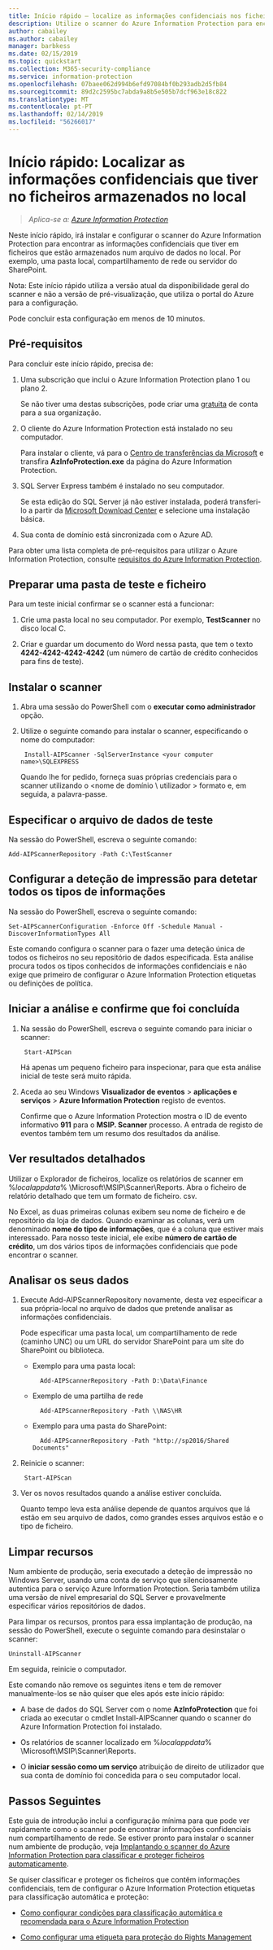 ```yaml
---
title: Início rápido – localize as informações confidenciais nos ficheiros ao utilizar o scanner do Azure Information Protection – AIP
description: Utilize o scanner do Azure Information Protection para encontrar as informações confidenciais que tiver em ficheiros armazenados no local.
author: cabailey
ms.author: cabailey
manager: barbkess
ms.date: 02/15/2019
ms.topic: quickstart
ms.collection: M365-security-compliance
ms.service: information-protection
ms.openlocfilehash: 07baee062d994b6efd97084bf0b293adb2d5fb84
ms.sourcegitcommit: 89d2c2595bc7abda9a8b5e505b7dcf963e18c822
ms.translationtype: MT
ms.contentlocale: pt-PT
ms.lasthandoff: 02/14/2019
ms.locfileid: "56266017"
---
```

# <a name="quickstart-find-what-sensitive-information-you-have-in-files-stored-on-premises"></a>Início rápido: Localizar as informações confidenciais que tiver no ficheiros armazenados no local

>*Aplica-se a: [Azure Information Protection](https://azure.microsoft.com/pricing/details/information-protection)*

Neste início rápido, irá instalar e configurar o scanner do Azure Information Protection para encontrar as informações confidenciais que tiver em ficheiros que estão armazenados num arquivo de dados no local. Por exemplo, uma pasta local, compartilhamento de rede ou servidor do SharePoint.

Nota: Este início rápido utiliza a versão atual da disponibilidade geral do scanner e não a versão de pré-visualização, que utiliza o portal do Azure para a configuração.

Pode concluir esta configuração em menos de 10 minutos.

## <a name="prerequisites"></a>Pré-requisitos

Para concluir este início rápido, precisa de:

1. Uma subscrição que inclui o Azure Information Protection plano 1 ou plano 2.
    
    Se não tiver uma destas subscrições, pode criar uma [gratuita](https://portal.office.com/Signup/Signup.aspx?OfferId=87dd2714-d452-48a0-a809-d2f58c4f68b7) de conta para a sua organização.

2. O cliente do Azure Information Protection está instalado no seu computador. 
    
    Para instalar o cliente, vá para o [Centro de transferências da Microsoft](https://www.microsoft.com/en-us/download/details.aspx?id=53018) e transfira **AzInfoProtection.exe** da página do Azure Information Protection.
    
3. SQL Server Express também é instalado no seu computador.
    
    Se esta edição do SQL Server já não estiver instalada, poderá transferi-lo a partir da [Microsoft Download Center](https://www.microsoft.com/en-us/sql-server/sql-server-editions-express) e selecione uma instalação básica.

4. Sua conta de domínio está sincronizada com o Azure AD.

Para obter uma lista completa de pré-requisitos para utilizar o Azure Information Protection, consulte [requisitos do Azure Information Protection](requirements.md).

## <a name="prepare-a-test-folder-and-file"></a>Preparar uma pasta de teste e ficheiro

Para um teste inicial confirmar se o scanner está a funcionar:

1. Crie uma pasta local no seu computador. Por exemplo, **TestScanner** no disco local C.

2. Criar e guardar um documento do Word nessa pasta, que tem o texto **4242-4242-4242-4242** (um número de cartão de crédito conhecidos para fins de teste).

## <a name="install-the-scanner"></a>Instalar o scanner

1. Abra uma sessão do PowerShell com o **executar como administrador** opção.

2. Utilize o seguinte comando para instalar o scanner, especificando o nome do computador:
    
        Install-AIPScanner -SqlServerInstance <your computer name>\SQLEXPRESS
    
    Quando lhe for pedido, forneça suas próprias credenciais para o scanner utilizando o \<nome de domínio \ utilizador > formato e, em seguida, a palavra-passe. 

## <a name="specify-your-test-data-store"></a>Especificar o arquivo de dados de teste

Na sessão do PowerShell, escreva o seguinte comando:

    Add-AIPScannerRepository -Path C:\TestScanner

## <a name="configure-the-scanner-to-discover-all-information-types"></a>Configurar a deteção de impressão para detetar todos os tipos de informações

Na sessão do PowerShell, escreva o seguinte comando:

    Set-AIPScannerConfiguration -Enforce Off -Schedule Manual -DiscoverInformationTypes All

Este comando configura o scanner para o fazer uma deteção única de todos os ficheiros no seu repositório de dados especificada. Esta análise procura todos os tipos conhecidos de informações confidenciais e não exige que primeiro de configurar o Azure Information Protection etiquetas ou definições de política.

## <a name="start-the-scan-and-confirm-it-finished"></a>Iniciar a análise e confirme que foi concluída

1. Na sessão do PowerShell, escreva o seguinte comando para iniciar o scanner:
    
        Start-AIPScan
    
    Há apenas um pequeno ficheiro para inspecionar, para que esta análise inicial de teste será muito rápida. 

2. Aceda ao seu Windows **Visualizador de eventos** > **aplicações e serviços** > **Azure Information Protection** registo de eventos. 
    
    Confirme que o Azure Information Protection mostra o ID de evento informativo **911** para o **MSIP. Scanner** processo. A entrada de registo de eventos também tem um resumo dos resultados da análise.

## <a name="see-detailed-results"></a>Ver resultados detalhados

Utilizar o Explorador de ficheiros, localize os relatórios de scanner em %*localappdata*% \Microsoft\MSIP\Scanner\Reports. Abra o ficheiro de relatório detalhado que tem um formato de ficheiro. csv.

No Excel, as duas primeiras colunas exibem seu nome de ficheiro e de repositório da loja de dados. Quando examinar as colunas, verá um denominado **nome do tipo de informações**, que é a coluna que estiver mais interessado. Para nosso teste inicial, ele exibe **número de cartão de crédito**, um dos vários tipos de informações confidenciais que pode encontrar o scanner.

## <a name="scan-your-own-data"></a>Analisar os seus dados

1. Execute Add-AIPScannerRepository novamente, desta vez especificar a sua própria-local no arquivo de dados que pretende analisar as informações confidenciais. 
    
    Pode especificar uma pasta local, um compartilhamento de rede (caminho UNC) ou um URL do servidor SharePoint para um site do SharePoint ou biblioteca. 
    
    - Exemplo para uma pasta local:
        
            Add-AIPScannerRepository -Path D:\Data\Finance
    
    - Exemplo de uma partilha de rede
        
            Add-AIPScannerRepository -Path \\NAS\HR
    
    - Exemplo para uma pasta do SharePoint:
        
            Add-AIPScannerRepository -Path "http://sp2016/Shared Documents"

2. Reinicie o scanner:
    
        Start-AIPScan

3. Ver os novos resultados quando a análise estiver concluída. 
    
    Quanto tempo leva esta análise depende de quantos arquivos que lá estão em seu arquivo de dados, como grandes esses arquivos estão e o tipo de ficheiro. 

## <a name="clean-up-resources"></a>Limpar recursos

Num ambiente de produção, seria executado a deteção de impressão no Windows Server, usando uma conta de serviço que silenciosamente autentica para o serviço Azure Information Protection. Seria também utiliza uma versão de nível empresarial do SQL Server e provavelmente especificar vários repositórios de dados. 

Para limpar os recursos, prontos para essa implantação de produção, na sessão do PowerShell, execute o seguinte comando para desinstalar o scanner:

    Uninstall-AIPScanner

Em seguida, reinicie o computador.

Este comando não remove os seguintes itens e tem de remover manualmente-los se não quiser que eles após este início rápido:

- A base de dados do SQL Server com o nome **AzInfoProtection** que foi criada ao executar o cmdlet Install-AIPScanner quando o scanner do Azure Information Protection foi instalado. 

- Os relatórios de scanner localizado em %*localappdata*% \Microsoft\MSIP\Scanner\Reports.

- O **iniciar sessão como um serviço** atribuição de direito de utilizador que sua conta de domínio foi concedida para o seu computador local.


## <a name="next-steps"></a>Passos Seguintes

Este guia de introdução inclui a configuração mínima para que pode ver rapidamente como o scanner pode encontrar informações confidenciais num compartilhamento de rede. Se estiver pronto para instalar o scanner num ambiente de produção, veja [Implantando o scanner do Azure Information Protection para classificar e proteger ficheiros automaticamente](deploy-aip-scanner.md).

Se quiser classificar e proteger os ficheiros que contêm informações confidenciais, tem de configurar o Azure Information Protection etiquetas para classificação automática e proteção:

- [Como configurar condições para classificação automática e recomendada para o Azure Information Protection](configure-policy-classification.md)

- [Como configurar uma etiqueta para proteção do Rights Management](configure-policy-protection.md)
